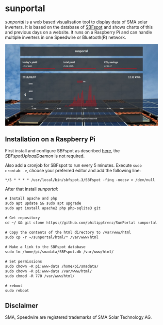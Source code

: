 # sunportal

_sunportal_ is a web based visualisation tool to display data of SMA solar inverters. It is based on the database of [SBFspot](https://github.com/SBFspot/SBFspot) and shows charts of this and previous days on a website. It runs on a Raspberry Pi and can handle multiple inverters in one Speedwire or Bluetooth(R) network.

![sunportal example image](/html/img/sunportal.jpg?raw=true)

## Installation on a Raspberry Pi

First install and configure SBFspot as described [here](https://github.com/SBFspot/SBFspot/wiki/Installation-Linux-SQLite#sbfspot-with-sqlite), the _SBFspotUploadDaemon_ is not required. 

Also add a cronjob for SBFspot to run every 5 minutes. Execute `sudo crontab -e`, choose your preferred editor and add the following line:

```
*/5 * * * * /usr/local/bin/sbfspot.3/SBFspot -finq -nocsv > /dev/null
```

After that install _sunportal_:

```
# Install apache and php
sudo apt update && sudo apt upgrade
sudo apt install apache2 php php-sqlite3 git

# Get repository
cd ~/ && git clone https://github.com/philipptrenz/SunPortal sunportal

# Copy the contents of the html directory to /var/www/html
sudo cp -r ~/sunportal/html/* /var/www/html

# Make a link to the SBFspot database 
sudo ln /home/pi/smadata/SBFspot.db /var/www/html/

# Set permissions
sudo chown -R pi:www-data /home/pi/smadata/
sudo chown -R pi:www-data /var/www/html/
sudo chmod -R 770 /var/www/html/

# reboot
sudo reboot
```

## Disclaimer

SMA, Speedwire are registered trademarks of SMA Solar Technology AG.
